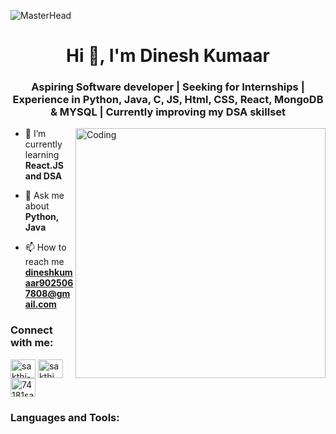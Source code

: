 ![MasterHead]( https://file.notion.so/f/f/09997489-09eb-49ff-b12d-3bd0406e60c0/a7ffed2b-7c15-4186-80e9-513259cc9894/fbc6f31bd3b84159470b973aca7e0f97_gif_1920__1080_pixels.gif?table=block&id=189284aa-8b88-806b-894e-cfc8412f292c&spaceId=09997489-09eb-49ff-b12d-3bd0406e60c0&expirationTimestamp=1758456000000&signature=LiAss1-wG6BGjvHywdmrI5MRLSdlhmFB0zpuPBH5o5A)
<h1 align="center">Hi 👋, I'm Dinesh Kumaar</h1>
<h3 align="center">Aspiring Software developer | Seeking for Internships | Experience in Python, Java, C, JS, Html, CSS, React, MongoDB & MYSQL | Currently improving my DSA skillset</h3>

<img align="right" alt="Coding" width="400" src="https://user-images.githubusercontent.com/74038190/235224431-e8c8c12e-6826-47f1-89fb-2ddad83b3abf.gif">

- 🌱 I’m currently learning **React.JS and DSA**

- 💬 Ask me about **Python, Java**

- 📫 How to reach me **dineshkumaar9025067808@gmail.com**

<h3 align="left">Connect with me:</h3>
<p align="left">
<a href="https://linkedin.com/in/sakthi-sairam" target="blank"><img align="center" src="https://raw.githubusercontent.com/rahuldkjain/github-profile-readme-generator/master/src/images/icons/Social/linked-in-alt.svg" alt="sakthi-sairam" height="30" width="40" /></a>
<a href="https://www.leetcode.com/sakthi_sairam" target="blank"><img align="center" src="https://raw.githubusercontent.com/rahuldkjain/github-profile-readme-generator/master/src/images/icons/Social/leet-code.svg" alt="sakthi_sairam" height="30" width="40" /></a>
<a href="https://www.skillrack.com/faces/resume.xhtml?id=438686&key=858dcba16bd4b14fff7afd1257d3728828f701b8" target="blank"><img align="center" src="https://yt3.ggpht.com/a/AGF-l78dM_rmKt7JPUdVx84ej6NBL5ynq6U6seqejQ=s900-c-k-c0xffffffff-no-rj-mo" alt="74181sai" height="30" width="40" /></a>
</p>
<h3 align="left">Languages and Tools:</h3>
<p align="left"> </p>
<br/><br/><br/>
